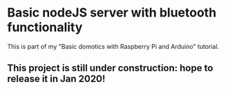 # Basic nodeJS server with bluetooth functionality
This is part of my "Basic domotics with Raspberry Pi and Arduino" tutorial.

## This project is still under construction: hope to release it in Jan 2020!
